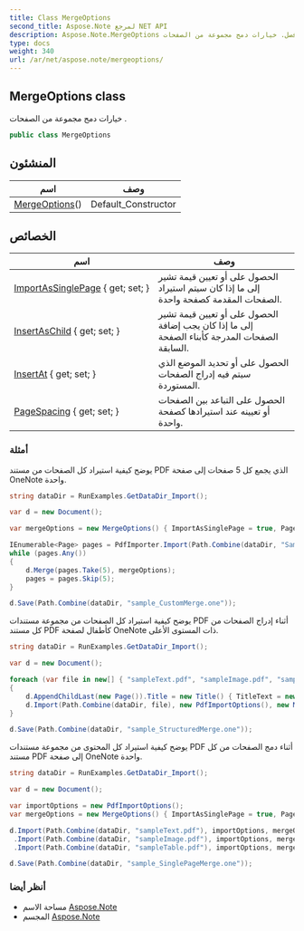 ```yaml
---
title: Class MergeOptions
second_title: Aspose.Note لمرجع NET API
description: Aspose.Note.MergeOptions فصل. خيارات دمج مجموعة من الصفحات .
type: docs
weight: 340
url: /ar/net/aspose.note/mergeoptions/
---
```

## MergeOptions class

خيارات دمج مجموعة من الصفحات .

```csharp
public class MergeOptions
```

## المنشئون

| اسم | وصف |
| --- | --- |
| [MergeOptions](mergeoptions/)() | Default_Constructor |

## الخصائص

| اسم | وصف |
| --- | --- |
| [ImportAsSinglePage](../../aspose.note/mergeoptions/importassinglepage/) { get; set; } | الحصول على أو تعيين قيمة تشير إلى ما إذا كان سيتم استيراد الصفحات المقدمة كصفحة واحدة. |
| [InsertAsChild](../../aspose.note/mergeoptions/insertaschild/) { get; set; } | الحصول على أو تعيين قيمة تشير إلى ما إذا كان يجب إضافة الصفحات المدرجة كأبناء الصفحة السابقة. |
| [InsertAt](../../aspose.note/mergeoptions/insertat/) { get; set; } | الحصول على أو تحديد الموضع الذي سيتم فيه إدراج الصفحات المستوردة. |
| [PageSpacing](../../aspose.note/mergeoptions/pagespacing/) { get; set; } | الحصول على التباعد بين الصفحات أو تعيينه عند استيرادها كصفحة واحدة. |

### أمثلة

يوضح كيفية استيراد كل الصفحات من مستند PDF الذي يجمع كل 5 صفحات إلى صفحة OneNote واحدة.

```csharp
string dataDir = RunExamples.GetDataDir_Import();

var d = new Document();

var mergeOptions = new MergeOptions() { ImportAsSinglePage = true, PageSpacing = 100 };

IEnumerable<Page> pages = PdfImporter.Import(Path.Combine(dataDir, "SampleGrouping.pdf"));
while (pages.Any())
{
    d.Merge(pages.Take(5), mergeOptions);
    pages = pages.Skip(5);
}

d.Save(Path.Combine(dataDir, "sample_CustomMerge.one"));
```

يوضح كيفية استيراد كل الصفحات من مجموعة مستندات PDF أثناء إدراج الصفحات من كل مستند PDF كأطفال لصفحة OneNote ذات المستوى الأعلى.

```csharp
string dataDir = RunExamples.GetDataDir_Import();

var d = new Document();

foreach (var file in new[] { "sampleText.pdf", "sampleImage.pdf", "sampleTable.pdf" })
{
    d.AppendChildLast(new Page()).Title = new Title() { TitleText = new RichText() { ParagraphStyle = ParagraphStyle.Default }.Append(file) };
    d.Import(Path.Combine(dataDir, file), new PdfImportOptions(), new MergeOptions() { InsertAt = int.MaxValue, InsertAsChild = true });
}

d.Save(Path.Combine(dataDir, "sample_StructuredMerge.one"));
```

يوضح كيفية استيراد كل المحتوى من مجموعة مستندات PDF أثناء دمج الصفحات من كل مستند PDF إلى صفحة OneNote واحدة.

```csharp
string dataDir = RunExamples.GetDataDir_Import();

var d = new Document();

var importOptions = new PdfImportOptions();
var mergeOptions = new MergeOptions() { ImportAsSinglePage = true, PageSpacing = 100 };

d.Import(Path.Combine(dataDir, "sampleText.pdf"), importOptions, mergeOptions)
 .Import(Path.Combine(dataDir, "sampleImage.pdf"), importOptions, mergeOptions)
 .Import(Path.Combine(dataDir, "sampleTable.pdf"), importOptions, mergeOptions);

d.Save(Path.Combine(dataDir, "sample_SinglePageMerge.one"));
```

### أنظر أيضا

* مساحة الاسم [Aspose.Note](../../aspose.note/)
* المجسم [Aspose.Note](../../)



